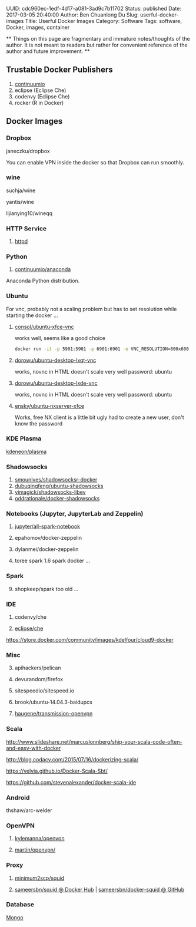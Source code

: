 UUID: cdc960ec-1edf-4d17-a081-3ad9c7b11702
Status: published
Date: 2017-03-05 20:40:00
Author: Ben Chuanlong Du
Slug: userful-docker-images
Title: Userful Docker Images
Category: Software
Tags: software, Docker, images, container

**
Things on this page are
fragmentary and immature notes/thoughts of the author.
It is not meant to readers
but rather for convenient reference of the author and future improvement.
**


## Trustable Docker Publishers 

1. [continuumio](https://hub.docker.com/u/continuumio/)
1. eclipse (Eclipse Che)
2. codenvy (Eclipse Che)
3. rocker (R in Docker)



## Docker Images

### Dropbox

janeczku/dropbox

You can enable VPN inside the docker so that Dropbox can run smoothly.

### wine 

suchja/wine 

yantis/wine 

lijianying10/wineqq


### HTTP Service

1. [httpd](https://hub.docker.com/_/httpd/)

### Python 

1. [continuumio/anaconda](https://hub.docker.com/r/continuumio/anaconda/)

Anaconda Python distribution.

### Ubuntu

For vnc, probably not a scaling problem but has to set resolution while starting the docker ...

1. [consol/ubuntu-xfce-vnc](https://store.docker.com/community/images/consol/ubuntu-xfce-vnc)

    works well, seems like a good choice
    ```bash
    docker run -it -p 5901:5901 -p 6901:6901 -e VNC_RESOLUTION=800x600 consol/ubuntu-xfce-vnc
    ```

2. [dorowu/ubuntu-desktop-lxqt-vnc](https://store.docker.com/community/images/dorowu/ubuntu-desktop-lxde-vnc)

    works, novnc in HTML doesn't scale very well
    password: ubuntu

3. [dorowu/ubuntu-desktop-lxde-vnc](https://store.docker.com/community/images/dorowu/ubuntu-desktop-lxde-vnc)

    works, novnc in HTML doesn't scale very well
    password: ubuntu

1. [ensky/ubuntu-nxserver-xfce](https://store.docker.com/community/images/ensky/ubuntu-nxserver-xfce)

    Works, free NX client is a little bit ugly
    had to create a new user, don't know the password

### KDE Plasma

[kdeneon/plasma](https://hub.docker.com/r/kdeneon/plasma/)

### Shadowsocks

1. [smounives/shadowsocksr-docker](https://store.docker.com/community/images/smounives/shadowsocksr-docker)
2. [dubuqingfeng/ubuntu-shadowsocks](https://store.docker.com/community/images/dubuqingfeng/ubuntu-shadowsocks)
3. [vimagick/shadowsocks-libev](https://store.docker.com/community/images/vimagick/shadowsocks-libev)
4. [oddrationale/docker-shadowsocks](https://store.docker.com/community/images/oddrationale/docker-shadowsocks)

### Notebooks (Jupyter, JupyterLab and Zeppelin)

1. [jupyter/all-spark-notebook](https://github.com/jupyter/docker-stacks/tree/master/all-spark-notebook)

2. epahomov/docker-zeppelin

4. dylanmei/docker-zeppelin

3. toree spark 1.6 spark docker ...

### Spark

9. shopkeep/spark too old ...

### IDE

1. codenvy/che

2. [eclipse/che](https://hub.docker.com/r/eclipse/che/)

https://store.docker.com/community/images/kdelfour/cloud9-docker

### Misc

3. apihackers/pelican

5. devurandom/firefox

7. sitespeedio/sitespeed.io

8. brook/ubuntu-14.04.3-baidupcs

2. [haugene/transmission-openvpn](https://hub.docker.com/r/haugene/transmission-openvpn/)

### Scala

http://www.slideshare.net/marcuslonnberg/ship-your-scala-code-often-and-easy-with-docker

http://blog.codacy.com/2015/07/16/dockerizing-scala/

https://velvia.github.io/Docker-Scala-Sbt/

https://github.com/stevenalexander/docker-scala-ide

### Android 

thshaw/arc-welder 

### OpenVPN

1. [kylemanna/openvpn](https://hub.docker.com/r/kylemanna/openvpn/)

2. [martin/openvpn/](https://hub.docker.com/r/martin/openvpn/)

### Proxy

1. [minimum2scp/squid](https://store.docker.com/community/images/minimum2scp/squid)

2. [sameersbn/squid @ Docker Hub](https://store.docker.com/community/images/sameersbn/squid) | [sameersbn/docker-squid @ GitHub](https://github.com/sameersbn/docker-squid)

### Database

[Mongo](https://store.docker.com/images/9147d1b7-a686-4e38-8ecd-94a47f5da9cf?tab=description)
